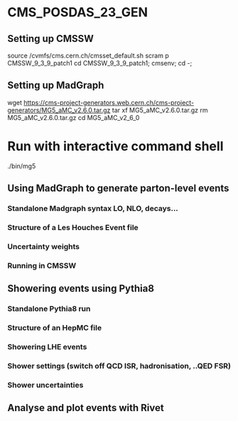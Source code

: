 # CMS_POSDAS_23_GEN

##  Setting up CMSSW 
source /cvmfs/cms.cern.ch/cmsset_default.sh
scram p CMSSW_9_3_9_patch1
cd CMSSW_9_3_9_patch1;
cmsenv;
cd -;

## Setting up MadGraph
wget https://cms-project-generators.web.cern.ch/cms-project-generators/MG5_aMC_v2.6.0.tar.gz
tar xf MG5_aMC_v2.6.0.tar.gz
rm MG5_aMC_v2.6.0.tar.gz
cd MG5_aMC_v2_6_0

# Run with interactive command shell
./bin/mg5

## Using MadGraph to generate parton-level events 

### Standalone Madgraph syntax LO, NLO, decays...
### Structure of a Les Houches Event file 
### Uncertainty weights
### Running in CMSSW

## Showering events using Pythia8
### Standalone Pythia8 run
### Structure of an HepMC file
### Showering LHE events
### Shower settings (switch off QCD ISR, hadronisation, ..QED FSR)
### Shower uncertainties

## Analyse and plot events with Rivet
